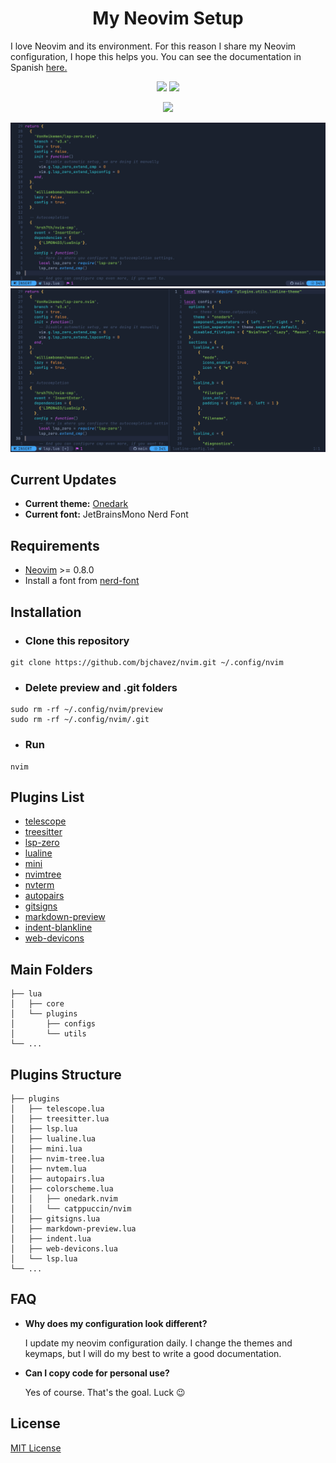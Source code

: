 <div align="center">
  <h1>My Neovim Setup</h1>
  <p align="left">I love Neovim and its environment. For this reason I share my Neovim configuration, I hope this helps you.
    You can see the documentation in Spanish <a href="/docs/README_es.md">here.</a></p>
  <p align="center">
    <img src="https://img.shields.io/badge/Lua-2C2D72?style=for-the-badge&logo=lua&logoColor=white"/>
    <img src="https://img.shields.io/badge/Linux-FCC624?style=for-the-badge&logo=linux&logoColor=black"/>
  </p>
  <p>
    <img src="https://img.shields.io/badge/Maintained%3F-yes-green.svg"/>
  </p>
  <p>
    <img src="https://raw.githubusercontent.com/bjchavez/nvim/main/docs/imgs/preview01.png"/>
    <img src="https://raw.githubusercontent.com/bjchavez/nvim/main/docs/imgs/preview02.png"/>
  </p>
</div>

## Current Updates

- **Current theme:** [Onedark](https://github.com/navarasu/onedark.nvim)
- **Current font:** JetBrainsMono Nerd Font

## Requirements

- [Neovim](https://neovim.io/) >= 0.8.0
- Install a font from [nerd-font](https://www.nerdfonts.com/)

## Installation

- ### Clone this repository
```
git clone https://github.com/bjchavez/nvim.git ~/.config/nvim
```
- ### Delete preview and .git folders
```
sudo rm -rf ~/.config/nvim/preview
sudo rm -rf ~/.config/nvim/.git
```
- ### Run
```
nvim
```

## Plugins List

- [telescope](https://github.com/nvim-telescope/telescope.nvim)
- [treesitter](https://github.com/nvim-treesitter/nvim-treesitter)
- [lsp-zero](https://github.com/VonHeikemen/lsp-zero.nvim)
- [lualine](https://github.com/nvim-lualine/lualine.nvim)
- [mini](https://github.com/echasnovski/mini.nvim)
- [nvimtree](https://github.com/nvim-tree/nvim-tree.lua)
- [nvterm](https://github.com/NvChad/nvterm)
- [autopairs](https://github.com/windwp/nvim-autopairs)
- [gitsigns](https://github.com/lewis6991/gitsigns.nvim)
- [markdown-preview](https://github.com/iamcco/markdown-preview.nvim)
- [indent-blankline](https://github.com/lukas-reineke/indent-blankline.nvim)
- [web-devicons](https://github.com/nvim-tree/nvim-web-devicons)

## Main Folders
```
├── lua
│   ├── core
│   └── plugins
│       ├── configs
│       └── utils
└── ...
```

## Plugins Structure

```
├── plugins
│   ├── telescope.lua
│   ├── treesitter.lua
│   ├── lsp.lua
│   ├── lualine.lua
│   ├── mini.lua
│   ├── nvim-tree.lua
│   ├── nvtem.lua
│   ├── autopairs.lua
│   ├── colorscheme.lua
│   │   ├── onedark.nvim
│   │   └── catppuccin/nvim
│   ├── gitsigns.lua
│   ├── markdown-preview.lua
│   ├── indent.lua
│   ├── web-devicons.lua
│   └── lsp.lua
└── ...
```

## FAQ

- **Why does my configuration look different?**

  I update my neovim configuration daily. I change the themes and keymaps, but I will do my best to write a good documentation.

- **Can I copy code for personal use?**

  Yes of course. That's the goal. Luck 😉

## License

[MIT License](LICENSE)
